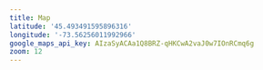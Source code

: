 ```yaml
---
title: Map
latitude: '45.493491595896316'
longitude: '-73.56256011992966'
google_maps_api_key: AIzaSyACAa1Q8BRZ-qHKCwA2vaJ0w7IOnRCmq6g
zoom: 12
---
```


